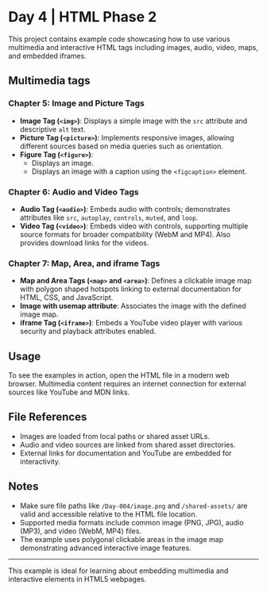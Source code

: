 # Day 4 | HTML Phase 2

This project contains example code showcasing how to use various multimedia and interactive HTML tags including images, audio, video, maps, and embedded iframes.

## Multimedia tags

### Chapter 5: Image and Picture Tags

- **Image Tag (`<img>`)**: Displays a simple image with the `src` attribute and descriptive `alt` text.
- **Picture Tag (`<picture>`)**: Implements responsive images, allowing different sources based on media queries such as orientation.
- **Figure Tag (`<figure>`)**:
  - Displays an image.
  - Displays an image with a caption using the `<figcaption>` element.

### Chapter 6: Audio and Video Tags

- **Audio Tag (`<audio>`)**: Embeds audio with controls; demonstrates attributes like `src`, `autoplay`, `controls`, `muted`, and `loop`.
- **Video Tag (`<video>`)**: Embeds video with controls, supporting multiple source formats for broader compatibility (WebM and MP4). Also provides download links for the videos.

### Chapter 7: Map, Area, and iframe Tags

- **Map and Area Tags (`<map>` and `<area>`)**: Defines a clickable image map with polygon shaped hotspots linking to external documentation for HTML, CSS, and JavaScript.
- **Image with usemap attribute**: Associates the image with the defined image map.
- **iframe Tag (`<iframe>`)**: Embeds a YouTube video player with various security and playback attributes enabled.

## Usage

To see the examples in action, open the HTML file in a modern web browser. Multimedia content requires an internet connection for external sources like YouTube and MDN links.

## File References

- Images are loaded from local paths or shared asset URLs.
- Audio and video sources are linked from shared asset directories.
- External links for documentation and YouTube are embedded for interactivity.

## Notes

- Make sure file paths like `/Day-004/image.png` and `/shared-assets/` are valid and accessible relative to the HTML file location.
- Supported media formats include common image (PNG, JPG), audio (MP3), and video (WebM, MP4) files.
- The example uses polygonal clickable areas in the image map demonstrating advanced interactive image features.

---

This example is ideal for learning about embedding multimedia and interactive elements in HTML5 webpages.
